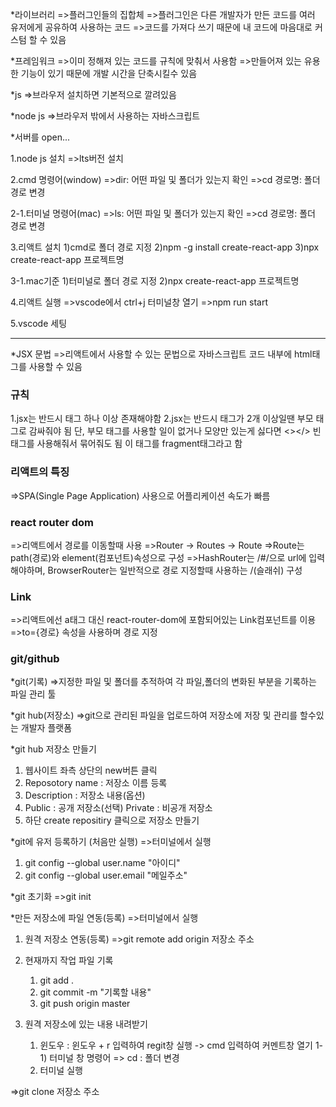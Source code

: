 \*라이브러리
=>플러그인들의 집합체
=>플러그인은 다른 개발자가 만든 코드를 여러 유저에게 공유하여 사용하는 코드
=>코드를 가져다 쓰기 때문에 내 코드에 마음대로 커스텀 할 수 있음

\*프레임워크
=>이미 정해져 있는 코드를 규칙에 맞춰서 사용함
=>만들어져 있는 유용한 기능이 있기 때문에 개발 시간을 단축시킬수 있음

\*js
=>브라우저 설치하면 기본적으로 깔려있음

\*node js
=>브라우저 밖에서 사용하는 자바스크립트

\*서버를 open...

1.node js 설치
=>lts버전 설치

2.cmd 명령어(window)
=>dir: 어떤 파일 및 폴더가 있는지 확인
=>cd 경로명: 폴더 경로 변경

2-1.터미널 명령어(mac)
=>ls: 어떤 파일 및 폴더가 있는지 확인
=>cd 경로명: 폴더 경로 변경

3.리액트 설치
1)cmd로 폴더 경로 지정
2)npm -g install create-react-app
3)npx create-react-app 프로젝트명

3-1.mac기준 1)터미널로 폴더 경로 지정
2)npx create-react-app 프로젝트명

4.리액트 실행
=>vscode에서 ctrl+j 터미널창 열기
=>npm run start

5.vscode 세팅

---

\*JSX 문법
=>리액트에서 사용할 수 있는 문법으로 자바스크립트 코드 내부에 html태그를 사용할 수 있음

### 규칙

1.jsx는 반드시 태그 하나 이상 존재해야함
2.jsx는 반드시 태그가 2개 이상일땐 부모 태그로 감싸줘야 됨
단, 부모 태그를 사용할 일이 없거나 모양만 있는게 싫다면
<></> 빈태그를 사용해줘서 묶어줘도 됨 이 태그를 fragment태그라고 함

### 리액트의 특징

=>SPA(Single Page Application) 사용으로 어플리케이션 속도가 빠름

### react router dom

=>리액트에서 경로를 이동할때 사용
=>Router -> Routes -> Route
=>Route는 path(경로)와 element(컴포넌트)속성으로 구성
=>HashRouter는 /#/으로 url에 입력해야하며,
BrowserRouter는 일반적으로 경로 지정할때 사용하는 /(슬래쉬) 구성

### Link

=>리액트에선 a태그 대신 react-router-dom에 포함되어있는 Link컴포넌트를 이용
=>to={경로} 속성을 사용하며 경로 지정

### git/github

\*git(기록)
=>지정한 파일 및 폴더를 추적하여 각 파일,폴더의 변화된 부분을 기록하는 파일 관리 툴

\*git hub(저장소)
=>git으로 관리된 파일을 업로드하여 저장소에 저장 및 관리를 할수있는 개발자 플랫폼

\*git hub 저장소 만들기

1. 웹사이트 좌측 상단의 new버튼 클릭
2. Reposotory name : 저장소 이름 등록
3. Description : 저장소 내용(옵션)
4. Public : 공개 저장소(선택)
   Private : 비공개 저장소
5. 하단 create repositiry 클릭으로 저장소 만들기

\*git에 유저 등록하기 (처음만 실행)
=>터미널에서 실행

1. git config --global user.name "아이디"
2. git config --global user.email "메일주소"

\*git 초기화
=>git init

\*만든 저장소에 파일 연동(등록)
=>터미널에서 실행

1. 원격 저장소 연동(등록)
   =>git remote add origin 저장소 주소

2. 현재까지 작업 파일 기록


    1) git add .
    2) git commit -m "기록할 내용"
    3) git push origin master

3. 원격 저장소에 있는 내용 내려받기


    1) 윈도우 : 윈도우 + r 입력하여 regit창 실행 -> cmd 입력하여 커멘트창 열기
      1-1) 터미널 창 명령어
      => cd : 폴더 변경
    2) 터미널 실행

=>git clone 저장소 주소
